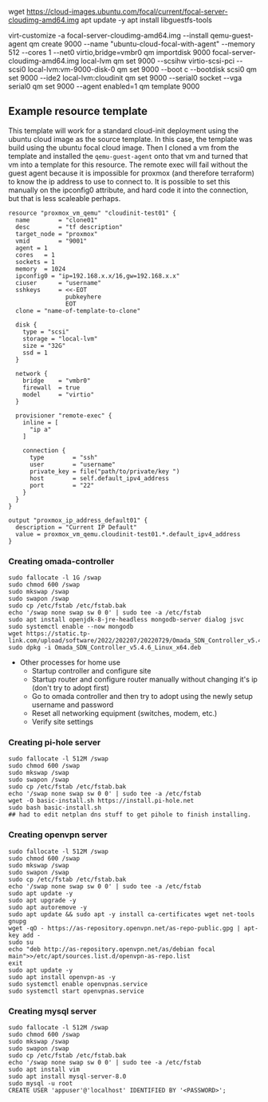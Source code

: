 
wget https://cloud-images.ubuntu.com/focal/current/focal-server-cloudimg-amd64.img
apt update -y
apt install libguestfs-tools

virt-customize -a focal-server-cloudimg-amd64.img --install qemu-guest-agent
qm create 9000 --name "ubuntu-cloud-focal-with-agent" --memory 512 --cores 1 --net0 virtio,bridge=vmbr0
qm importdisk 9000 focal-server-cloudimg-amd64.img local-lvm 
qm set 9000 --scsihw virtio-scsi-pci --scsi0 local-lvm:vm-9000-disk-0
qm set 9000 --boot c --bootdisk scsi0
qm set 9000 --ide2 local-lvm:cloudinit
qm set 9000 --serial0 socket --vga serial0
qm set 9000 --agent enabled=1
qm template 9000 


## Example resource template
This template will work for a standard cloud-init deployment using the ubuntu cloud image as the source template. 
In this case, the template was build using the ubuntu focal cloud image.  Then I cloned a vm from the template and installed the ```qemu-guest-agent``` onto that vm and turned that vm into a template for this resource.  The remote exec will fail without the guest agent because it is impossible for proxmox (and therefore terraform) to know the ip address to use to connect to.  It is possible to set this manually on the ipconfig0 attribute, and hard code it into the connection, but that is less scaleable perhaps.

```
resource "proxmox_vm_qemu" "cloudinit-test01" {
  name        = "clone01"
  desc        = "tf description"
  target_node = "proxmox"
  vmid        = "9001"
  agent = 1
  cores   = 1
  sockets = 1
  memory  = 1024
  ipconfig0 = "ip=192.168.x.x/16,gw=192.168.x.x"
  ciuser      = "username"
  sshkeys     = <<-EOT
                pubkeyhere
                EOT
  clone = "name-of-template-to-clone"
  
  disk {
    type = "scsi"
    storage = "local-lvm"
    size = "32G"
    ssd = 1
  }

  network {
    bridge    = "vmbr0"
    firewall  = true
    model     = "virtio"
  }

  provisioner "remote-exec" {
    inline = [
      "ip a"
    ]

    connection {
      type        = "ssh"
      user        = "username"
      private_key = file("path/to/private/key ")
      host        = self.default_ipv4_address
      port        = "22"
    }
  }
}

output "proxmox_ip_address_default01" {
  description = "Current IP Default"
  value = proxmox_vm_qemu.cloudinit-test01.*.default_ipv4_address
}
```

### Creating omada-controller

```
sudo fallocate -l 1G /swap
sudo chmod 600 /swap
sudo mkswap /swap
sudo swapon /swap
sudo cp /etc/fstab /etc/fstab.bak
echo '/swap none swap sw 0 0' | sudo tee -a /etc/fstab
sudo apt install openjdk-8-jre-headless mongodb-server dialog jsvc
sudo systemctl enable --now mongodb
wget https://static.tp-link.com/upload/software/2022/202207/20220729/Omada_SDN_Controller_v5.4.6_Linux_x64.deb
sudo dpkg -i Omada_SDN_Controller_v5.4.6_Linux_x64.deb
```
- Other processes for home use
    - Startup controller and configure site
    - Startup router and configure router manually without changing it's ip (don't try to adopt first)
    - Go to omada controller and then try to adopt using the newly setup username and password
    - Reset all networking equipment (switches, modem, etc.)
    - Verify site settings

### Creating pi-hole server
```
sudo fallocate -l 512M /swap
sudo chmod 600 /swap
sudo mkswap /swap
sudo swapon /swap
sudo cp /etc/fstab /etc/fstab.bak
echo '/swap none swap sw 0 0' | sudo tee -a /etc/fstab
wget -O basic-install.sh https://install.pi-hole.net
sudo bash basic-install.sh
## had to edit netplan dns stuff to get pihole to finish installing.
```

### Creating openvpn server
```
sudo fallocate -l 512M /swap
sudo chmod 600 /swap
sudo mkswap /swap
sudo swapon /swap
sudo cp /etc/fstab /etc/fstab.bak
echo '/swap none swap sw 0 0' | sudo tee -a /etc/fstab
sudo apt update -y
sudo apt upgrade -y
sudo apt autoremove -y
sudo apt update && sudo apt -y install ca-certificates wget net-tools gnupg
wget -qO - https://as-repository.openvpn.net/as-repo-public.gpg | apt-key add -
sudo su
echo "deb http://as-repository.openvpn.net/as/debian focal main">>/etc/apt/sources.list.d/openvpn-as-repo.list
exit
sudo apt update -y
sudo apt install openvpn-as -y
sudo systemctl enable openvpnas.service
sudo systemctl start openvpnas.service
```

### Creating mysql server
```
sudo fallocate -l 512M /swap
sudo chmod 600 /swap
sudo mkswap /swap
sudo swapon /swap
sudo cp /etc/fstab /etc/fstab.bak
echo '/swap none swap sw 0 0' | sudo tee -a /etc/fstab
sudo apt install vim
sudo apt install mysql-server-8.0
sudo mysql -u root
CREATE USER 'appuser'@'localhost' IDENTIFIED BY '<PASSWORD>';